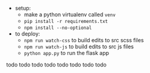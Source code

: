 * setup:
  * make a python virtualenv called `venv`
  * `pip install -r requirements.txt`
  * `npm install --no-optional`
* to deploy:
  * `npm run watch-css` to build edits to src scss files
  * `npm run watch-js` to build edits to src js files
  * `python app.py` to run the flask app

todo todo todo todo todo todo todo todo


